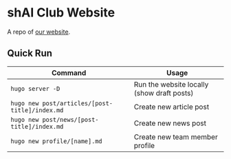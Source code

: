 # shAI Club Website
A repo of [our website](https://www.shaiclub.com/).


## Quick Run
| Command | Usage |
|------ |------ |
| `hugo server -D` | Run the website locally (show draft posts) |
| `hugo new post/articles/[post-title]/index.md` | Create new article post |
| `hugo new post/news/[post-title]/index.md` | Create new news post |
| `hugo new profile/[name].md` | Create new team member profile | 
